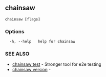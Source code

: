 ## chainsaw



```
chainsaw [flags]
```

### Options

```
  -h, --help   help for chainsaw
```

### SEE ALSO

* [chainsaw test](chainsaw_test.md)	 - Stronger tool for e2e testing
* [chainsaw version](chainsaw_version.md)	 - 

